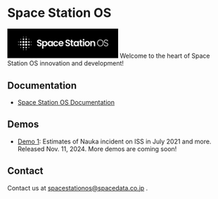 # Space Station OS
<img src="https://github.com/space-station-os/space-station-os.github.io/raw/main/source/assets/logo/SSOS_LogoMark_TextSide_White_BGBlack.png" alt="Space Station OS Logo" width="50%" />
Welcome to the heart of Space Station OS innovation and development!

## Documentation
- [Space Station OS Documentation](https://space-station-os.github.io/)

## Demos
- [Demo 1](https://github.com/space-station-os/space_station_os): Estimates of Nauka incident on ISS in July 2021 and more. Released Nov. 11, 2024.
More demos are coming soon!

## Contact
Contact us at spacestationos@spacedata.co.jp .
